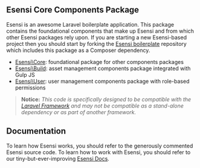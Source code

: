 ## Esensi Core Components Package

Esensi is an awesome Laravel boilerplate application. This package contains the foundational components that make up Esensi and from which other Esensi packages rely upon. If you are starting a new Esensi-based project then you should start by forking the [Esensi boilerplate](http://github.com/esensi/esensi) repository which includes this package as a Composer dependency.

* [Esensi\Core](http://github.com/esensi/core/tree/master/src/Esensi/Core): foundational package for other components packages
* [Esensi\Build](http://github.com/esensi/core/tree/master/src/Esensi/Build): asset management components package integrated with Gulp JS
* [Esensi\User](http://github.com/esensi/user/tree/master/src/Esensi/User): user management components package with role-based permissions

> **Notice:** _This code is specifically designed to be compatible with the [Laravel Framework](http://laravel.com) and may not be compatible as a stand-alone dependency or as part of another framework._

## Documentation

To learn how Esensi works, you should refer to the generously commented Esensi source code. To learn how to work with Esensi, you should refer to our tiny-but-ever-improving [Esensi Docs](https://github.com/esensi/docs).
